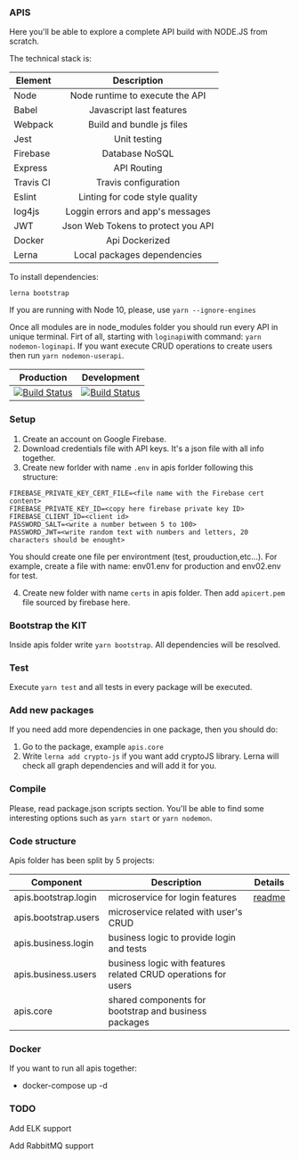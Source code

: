 ### APIS

Here you'll be able to explore a complete API build with NODE.JS from scratch. 

The technical stack is: 

| Element       | Description                     | 
| --------------|:-------------------------------:| 
| Node          | Node runtime to execute the API |
| Babel         | Javascript last features        |   
| Webpack       | Build and bundle js files       | 
| Jest          | Unit testing                    |
| Firebase      | Database NoSQL                  |
| Express       | API Routing                     |
| Travis CI     | Travis configuration            |
| Eslint        | Linting for code style quality  |
| log4js        | Loggin errors and app's messages|
| JWT           | Json Web Tokens to protect you API |
| Docker        | Api Dockerized                     |
| Lerna         | Local packages dependencies        |

To install dependencies:
```
lerna bootstrap
``` 
If you are running with Node 10, please, use `yarn --ignore-engines`

Once all modules are in node_modules folder you should run every API in unique terminal.
Firt of all, starting with `loginapi`with command: `yarn nodemon-loginapi`.
If you want execute CRUD operations to create users then run `yarn nodemon-userapi`. 

|Production | Development | 
| ----------|-------------| 
|[![Build Status](https://travis-ci.org/joanmiespada/pmp_empowered.svg?branch=production)](https://travis-ci.org/joanmiespada/pmp_empowered) | [![Build Status](https://travis-ci.org/joanmiespada/pmp_empowered.svg?branch=master)](https://travis-ci.org/joanmiespada/pmp_empowered)  |

### Setup

1) Create an account on Google Firebase.
2) Download credentials file with API keys. It's a json file with all info together. 
3) Create new forlder with name `.env` in apis forlder following this structure:
```
FIREBASE_PRIVATE_KEY_CERT_FILE=<file name with the Firebase cert content>
FIREBASE_PRIVATE_KEY_ID=<copy here firebase private key ID>
FIREBASE_CLIENT_ID=<client id>
PASSWORD_SALT=<write a number between 5 to 100>
PASSWORD_JWT=<write random text with numbers and letters, 20 characters should be enought>
```

You should create one file per environtment (test, prouduction,etc...). 
For example, create a file with name: env01.env for production and env02.env for test.

4) Create new folder with name `certs` in apis folder. Then add `apicert.pem` file sourced by firebase here.

### Bootstrap the KIT

Inside apis folder write `yarn bootstrap`. All dependencies will be resolved.

### Test

Execute `yarn test` and all tests in every package will be executed.  

### Add new packages

If you need add more dependencies in one package, then you should do:
1) Go to the package, example `apis.core`
2) Write `lerna add crypto-js` if you want add cryptoJS library. Lerna will check all graph dependencies and will add it for you. 

### Compile

Please, read package.json scripts section. You'll be able to find some interesting options such as `yarn start` or `yarn nodemon`.

### Code structure

Apis folder has been split by 5 projects:

|Component | Description | Details |
|----------|-------------|------|
|apis.bootstrap.login| microservice for login features| [readme](./apis.bootstrap.login/readme.md) |
|apis.bootstrap.users| microservice related with user's CRUD| |
|apis.business.login| business logic to provide login and tests| |
|apis.business.users| business logic with features related CRUD operations for users| |
|apis.core| shared components for bootstrap and business packages| |

### Docker

If you want to run all apis together: 

- docker-compose up -d

### TODO

Add ELK support

Add RabbitMQ support

